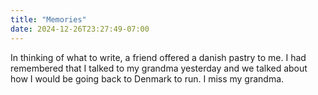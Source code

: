 ```yaml
---
title: "Memories"
date: 2024-12-26T23:27:49-07:00
---
```

In thinking of what to write, a friend offered a danish pastry to me. I had remembered that I talked to my grandma yesterday and we talked about how I would be going back to Denmark to run. I miss my grandma. 
